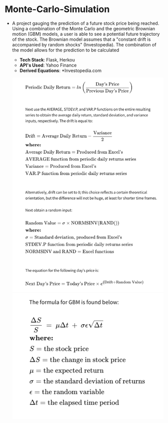 # Monte-Carlo-Simulation
* A project gauging the prediction of a future stock price being reached. Using a combination of the Monte Carlo and the geometric Brownian motion (GBM) models, a user is able to see a potential future trajectory of the stock. The Brownian model assumes that a "constant drift is accompanied by random shocks" (Investopedia). The combination of the model allows for the prediction to be calculated
  * __Tech Stack__: Flask, Herkou
  * __API's Used__: Yahoo Finance
  * __Derived Equations__: *Investopedia.com
  
  ![alt text](https://github.com/amertx/Monte-Carlo-Simulation/blob/master/Screen%20Shot%202020-06-20%20at%203.56.47%20PM.png) 
  ![alt text](https://github.com/amertx/Monte-Carlo-Simulation/blob/master/Screen%20Shot%202020-06-20%20at%203.55.53%20PM.png)

